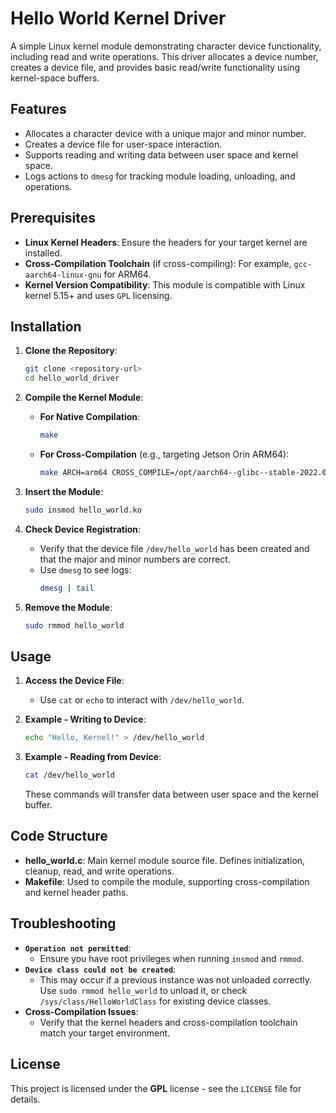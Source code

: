 # Hello World Kernel Driver

A simple Linux kernel module demonstrating character device functionality, including read and write operations. This driver allocates a device number, creates a device file, and provides basic read/write functionality using kernel-space buffers.

## Features

- Allocates a character device with a unique major and minor number.
- Creates a device file for user-space interaction.
- Supports reading and writing data between user space and kernel space.
- Logs actions to `dmesg` for tracking module loading, unloading, and operations.

## Prerequisites

- **Linux Kernel Headers**: Ensure the headers for your target kernel are installed.
- **Cross-Compilation Toolchain** (if cross-compiling): For example, `gcc-aarch64-linux-gnu` for ARM64.
- **Kernel Version Compatibility**: This module is compatible with Linux kernel 5.15+ and uses `GPL` licensing.

## Installation

1. **Clone the Repository**:
    ```bash
    git clone <repository-url>
    cd hello_world_driver
    ```

2. **Compile the Kernel Module**:
   - **For Native Compilation**:
      ```bash
      make
      ```
   - **For Cross-Compilation** (e.g., targeting Jetson Orin ARM64):
      ```bash
      make ARCH=arm64 CROSS_COMPILE=/opt/aarch64--glibc--stable-2022.08-1/bin/aarch64-buildroot-linux-gnu-
      ```

3. **Insert the Module**:
    ```bash
    sudo insmod hello_world.ko
    ```

4. **Check Device Registration**:
   - Verify that the device file `/dev/hello_world` has been created and that the major and minor numbers are correct.
   - Use `dmesg` to see logs:
      ```bash
      dmesg | tail
      ```

5. **Remove the Module**:
    ```bash
    sudo rmmod hello_world
    ```

## Usage

1. **Access the Device File**:
   - Use `cat` or `echo` to interact with `/dev/hello_world`.

2. **Example - Writing to Device**:
    ```bash
    echo "Hello, Kernel!" > /dev/hello_world
    ```

3. **Example - Reading from Device**:
    ```bash
    cat /dev/hello_world
    ```

   These commands will transfer data between user space and the kernel buffer.

## Code Structure

- **hello_world.c**: Main kernel module source file. Defines initialization, cleanup, read, and write operations.
- **Makefile**: Used to compile the module, supporting cross-compilation and kernel header paths.

## Troubleshooting

- **`Operation not permitted`**:
   - Ensure you have root privileges when running `insmod` and `rmmod`.
- **`Device class could not be created`**:
   - This may occur if a previous instance was not unloaded correctly. Use `sudo rmmod hello_world` to unload it, or check `/sys/class/HelloWorldClass` for existing device classes.
- **Cross-Compilation Issues**:
   - Verify that the kernel headers and cross-compilation toolchain match your target environment.

## License

This project is licensed under the **GPL** license - see the `LICENSE` file for details.
